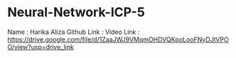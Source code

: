 # Neural-Network-ICP-5
Name : Harika Aliza
Github Link : 
Video Link : https://drive.google.com/file/d/1ZaaJWJ9VMqmOHDVQKpoLooFNyDJtVPOO/view?usp=drive_link
